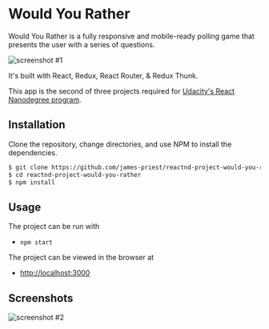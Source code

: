 

# Would You Rather

Would You Rather is a fully responsive and mobile-ready polling game that presents the user with a series of questions.

![screenshot #1](docs/assets/images/wyr77-small.jpg)

It's built with React, Redux, React Router, & Redux Thunk.

This app is the second of three projects required for [Udacity's React Nanodegree program](https://www.udacity.com/course/react-nanodegree--nd019).


## Installation

Clone the repository, change directories, and use NPM to install the dependencies.

```bash
$ git clone https://github.com/james-priest/reactnd-project-would-you-rather.git
$ cd reactnd-project-would-you-rather
$ npm install
```

## Usage

The project can be run with

- `npm start`

The project can be viewed in the browser at

- [http://localhost:3000](http://localhost:3000)

## Screenshots

![screenshot #2](docs/assets/images/wyr76-small.jpg)
